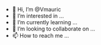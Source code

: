 - 👋 Hi, I’m @Vmauric
- 👀 I’m interested in ...
- 🌱 I’m currently learning ...
- 💞️ I’m looking to collaborate on ...
- 📫 How to reach me ...

<!---
Vmauric/Vmauric is a ✨ special ✨ repository because its `README.md` (this file) appears on your GitHub profile.
You can click the Preview link to take a look at your changes.
--->
